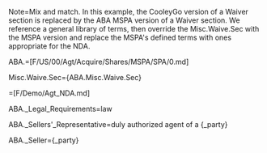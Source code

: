 Note=Mix and match.  In this example, the CooleyGo version of a Waiver section is replaced by the ABA MSPA version of a Waiver section.  We reference a general library of terms, then override the Misc.Waive.Sec with the MSPA version and replace the MSPA's defined terms with ones appropriate for the NDA.

ABA.=[F/US/00/Agt/Acquire/Shares/MSPA/SPA/0.md]

Misc.Waive.Sec={ABA.Misc.Waive.Sec}

=[F/Demo/Agt_NDA.md]

ABA._Legal_Requirements=law

ABA._Sellers'_Representative=duly authorized agent of a {_party}

ABA._Seller={_party}